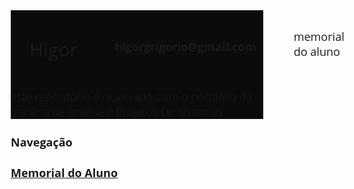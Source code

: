 <main class="main">
    <div class="nav-wrapper">
        <div class="wrapper brand">
            <h2 class="title"> Higor</h2>
            <h3 class="e-mail">higorgrigorio@gmail.com</h3>
        </div>
        <ul class="nav wrapper">
            <li class="nav-item wrapper">
                memorial do aluno
            </li>
        </ul>
    </div>
    <p class="description"> este reposítorio é reservado para o portifólio da matéria de Analise e Projetos De Sistemas </p>
</main>

## Navegação

## [<ins>Memorial do Aluno</ins>]($root$/../Memorial%20do%20Aluno/Memorial.md)

<style type="text/css">
    @import url('https://fonts.googleapis.com/css2?family=Open+Sans:wght@300;500;700&display=swap');

    :root {
        --black: #0a0b0b;
        --salmon: #eb4a4a;
    }

    * {
        box-sizing: border-box;
        font-family: 'Open sans', sans-serif;
        font-size: 18px;
    }

    main {
        background: var(--black);
    }

    .wrapper,
    .nav-wrapper {
        display: flex;
        flex-flow: row nowrap;
        align-items: center;
    }

    .brand {
        justify-content: space-between;
    }

    .title,
    .e-mail
    {
        padding: 0 30px;
    }

    .title {
        font-size: 30px;
        font-weight: 500;
    }

    .description {
        font-weight: 300;
    }

    .nav {
        list-style: none;
    }

    .nav-item {
        height: 3rem;
    }
</style>